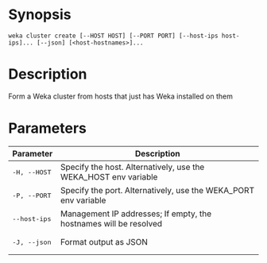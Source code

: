 # Synopsis

```weka cluster create [--HOST HOST] [--PORT PORT] [--host-ips host-ips]... [--json] [<host-hostnames>]...```

# Description

Form a Weka cluster from hosts that just has Weka installed on them

# Parameters

| Parameter | Description |
| --------- | ----------- |
| <pre>-H, --HOST</pre> | Specify the host. Alternatively, use the WEKA_HOST env variable |
| <pre>-P, --PORT</pre> | Specify the port. Alternatively, use the WEKA_PORT env variable |
| <pre>--host-ips</pre> | Management IP addresses; If empty, the hostnames will be resolved |
| <pre>-J, --json</pre> | Format output as JSON |
